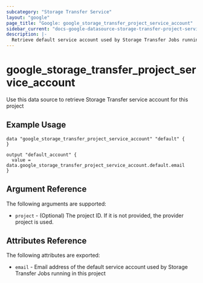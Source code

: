 ```yaml
---
subcategory: "Storage Transfer Service"
layout: "google"
page_title: "Google: google_storage_transfer_project_service_account"
sidebar_current: "docs-google-datasource-storage-transfer-project-service-account"
description: |-
  Retrieve default service account used by Storage Transfer Jobs running in this project
---
```


# google\_storage\_transfer\_project\_service\_account

Use this data source to retrieve Storage Transfer service account for this project

## Example Usage

```hcl
data "google_storage_transfer_project_service_account" "default" {
}

output "default_account" {
  value = data.google_storage_transfer_project_service_account.default.email
}
```

## Argument Reference

The following arguments are supported:

* `project` - (Optional) The project ID. If it is not provided, the provider project is used.


## Attributes Reference

The following attributes are exported:

* `email` - Email address of the default service account used by Storage Transfer Jobs running in this project
